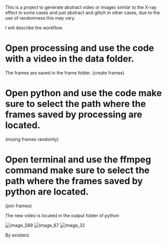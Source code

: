 This is a project to generate abstract video or images similar to the X-ray effect in some cases and just abstract and glitch in other cases, due to the use of randomness this may vary.


I will describe the workflow.

# Open processing and use the code with a video in the data folder.
The frames are saved in the frame folder.
(create frames)

# Open python and use the code make sure to select the path where the frames saved by processing are located.
(mixing frames randomly)

# Open terminal and use the ffmpeg command make sure to select the path where the frames saved by python are located.
(join frames)

The new video is located in the output folder of python

![image_589](https://github.com/user-attachments/assets/2907d9f7-4667-4081-a39c-b23f2d5b4c23)
![image_87](https://github.com/user-attachments/assets/a42cd7e8-41eb-4e73-ba71-9b019f339ca1)
![image_32](https://github.com/user-attachments/assets/3a16c2df-e022-420a-b72b-90ce963f2758)

By existenz
